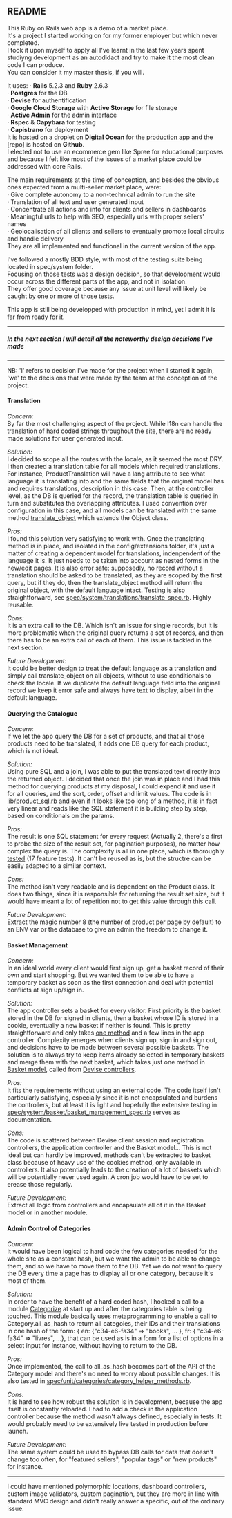 ## README

This Ruby on Rails web app is a demo of a market place.   
It's a project I started working on for my former employer but which never completed.  
I took it upon myself to apply all I've learnt in the last few years spent studiyng development as an autodidact and try to make it the most clean code I can produce.  
You can consider it my master thesis, if you will.  

It uses:
· **Rails** 5.2.3 and **Ruby** 2.6.3  
· **Postgres** for the DB  
· **Devise** for authentification  
· **Google Cloud Storage** with **Active Storage** for file storage  
· **Active Admin** for the admin interface  
· **Rspec** & **Capybara** for testing  
· **Capistrano** for deployment  
It is hosted on a droplet on **Digital Ocean** for the [production app](http://ingeniousgeorge.com) and the [repo] is hosted on **Github**.  
I elected not to use an ecommerce gem like Spree for educational purposes and because I felt like most of the issues of a market place could be addressed with core Rails.  

The main requirements at the time of conception, and besides the obvious ones expected from a multi-seller market place, were:  
· Give complete autonomy to a non-technical admin to run the site  
· Translation of all text and user generated input  
· Concentrate all actions and info for clients and sellers in dashboards  
· Meaningful urls to help with SEO, especially urls with proper sellers' names  
· Geolocalisation of all clients and sellers to eventually promote local circuits and handle delivery  
They are all implemented and functional in the current version of the app.  
  
I've followed a mostly BDD style, with most of the testing suite being located in spec/system folder.  
Focusing on those tests was a design decision, so that development would occur across the different parts of the app, and not in isolation.  
They offer good coverage because any issue at unit level will likely be caught by one or more of those tests.  

This app is still being developped with production in mind, yet I admit it is far from ready for it.  

---
##### In the next section I will detail all the noteworthy design decisions I've made
---

NB: 'I' refers to decision I've made for the project when I started it again, 'we' to the decisions that were made by the team at the conception of the project.  


#### Translation

*Concern:*  
By far the most challenging aspect of the project. While I18n can handle the translation of hard coded strings throughout the site, there are no ready made solutions for user generated input.  

*Solution:*  
I decided to scope all the routes with the locale, as it seemed the most DRY. I then created a translation table for all models which required translations. For instance, ProductTranslation will have a lang attribute to see what language it is translating into and the same fields that the original model has and requires translations, description in this case. Then, at the controller level, as the DB is queried for the record, the translation table is queried in turn and substitutes the overlapping attributes. I used convention over configuration in this case, and all models can be translated with the same method [translate_object](config/initializers/extensions/object.rb) which extends the Object class.  

*Pros:*  
I found this solution very satisfying to work with. Once the translating method is in place, and isolated in the config/extensions folder, it's just a matter of creating a dependent model for translations, indenpendent of the language it is. It just needs to be taken into account as nested forms in the new/edit pages. It is also error safe: supposedly, no record without a translation should be asked to be translated, as they are scoped by the first query, but if they do, then the translate_object method will return the original object, with the default language intact. Testing is also straightforward, see [spec/system/translations/translate_spec.rb](). Highly reusable.  

*Cons:*  
It is an extra call to the DB. Which isn't an issue for single records, but it is more problematic when the original query returns a set of records, and then there has to be an extra call of each of them. This issue is tackled in the next section.  

*Future Development:*  
It could be better design to treat the default language as a translation and simply call translate_object on all objects, without to use conditionals to check the locale. If we duplicate the default language field into the original record we keep it error safe and always have text to display, albeit in the default language.  

#### Querying the Catalogue

*Concern:*  
If we let the app query the DB for a set of products, and that all those products need to be translated, it adds one DB query for each product, which is not ideal.  

*Solution:*  
Using pure SQL and a join, I was able to put the translated text directly into the returned object. I decided that once the join was in place and I had this method for querying products at my disposal, I could expend it and use it for all queries, and the sort, order, offset and limit values. The code is in [lib/product_sql.rb]() and even if it looks like too long of a method, it is in fact very linear and reads like the SQL statement it is building step by step, based on conditionals on the params.  

*Pros:*  
The result is one SQL statement for every request (Actually 2, there's a first to probe the size of the result set, for pagination purposes), no matter how complex the query is. The complexity is all in one place, which is thoroughly [tested]() (17 feature tests). It can't be reused as is, but the structre can be easily adapted to a similar context.  

*Cons:*  
The method isn't very readable and is dependent on the Product class. It does two things, since it is responsible for returning the result set size, but it would have meant a lot of repetition not to get this value through this call.  

*Future Development:*  
Extract the magic number 8 (the number of product per page by default) to an ENV var or the database to give an admin the freedom to change it.  

#### Basket Management

*Concern:*  
In an ideal world every client would first sign up, get a basket record of their own and start shopping. But we wanted them to be able to have a temporary basket as soon as the first connection and deal with potential conflicts at sign up/sign in.  

*Solution:*  
The app controller sets a basket for every visitor. First priority is the basket stored in the DB for signed in clients, then a basket whose ID is stored in a cookie, eventually a new basket if neither is found. This is pretty straightforward and only takes [one method]() and a few lines in the app controller. Complexity emerges when clients sign up, sign in and sign out, and decisions have to be made between several possible baskets. The solution is to always try to keep items already selected in temporary baskets and merge them with the next basket, which takes just one method in [Basket model](), called from [Devise controllers]().  

*Pros:*  
It fits the requirements without using an external code. The code itself isn't particularly satisfying, especially since it is not encapsulated and burdens the controllers, but at least it is light and hopefully the extensive testing in [spec/system/basket/basket_management_spec.rb]() serves as documentation.  

*Cons:*  
The code is scattered between Devise client session and registration controllers, the application controller and the Basket model... This is not ideal but can hardly be improved, methods can't be extracted to basket class because of heavy use of the cookies method, only available in controllers. It also potentially leads to the creation of a lot of baskets which will be potentially never used again. A cron job would have to be set to erease those regularly.  

*Future Development:*  
Extract all logic from controllers and encapsulate all of it in the Basket model or in another module.  

#### Admin Control of Categories

*Concern:*  
It would have been logical to hard code the few categories needed for the whole site as a constant hash, but we want the admin to be able to change them, and so we have to move them to the DB. Yet we do not want to query the DB every time a page has to display all or one category, because it's most of them.  

*Solution:*  
In order to have the benefit of a hard coded hash, I hooked a call to a module [Categorize]() at start up and after the categories table is being touched. This module basically uses metaprogramming to enable a call to Category.all_as_hash to return all categoies, their IDs and their translations in one hash of the form: { en: {"c34-e6-fa34" => "books", ... }, fr: { "c34-e6-fa34" => "livres", ...}, that can be used as is in a form for a list of options in a select input for instance, without having to return to the DB.  

*Pros:*  
Once implemented, the call to all_as_hash becomes part of the API of the Category model and there's no need to worry about possible changes. It is also tested in [spec/unit/categories/category_helper_methods.rb]().  

*Cons:*  
It is hard to see how robust the solution is in development, because the app itself is constantly reloaded. I had to add a check in the application controller because the method wasn't always defined, especially in tests. It would probably need to be extensively live tested in production before launch.  

*Future Development:*  
The same system could be used to bypass DB calls for data that doesn't change too often, for "featured sellers", "popular tags" or "new products" for instance.  

---

I could have mentioned polymorphic locations, dashboard controllers, custom image validators, custom pagination, but they are more in line with standard MVC design and didn't really answer a specific, out of the ordinary issue.  